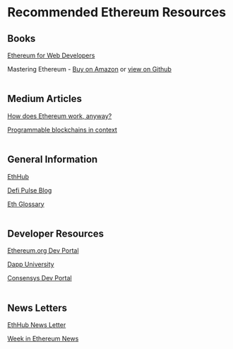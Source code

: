 # Recommended Ethereum Resources

## Books
[Ethereum for Web Developers](https://www.amazon.com/Ethereum-Web-Developers-Applications-Blockchain/dp/1484252772)

Mastering Ethereum - [Buy on Amazon](https://www.amazon.com/Mastering-Ethereum-Building-Smart-Contracts/dp/1491971940/ref=sr_1_3?keywords=mastering+ethereum&qid=1574987470&s=books&sr=1-3) or  [view on Github](https://github.com/ethereumbook/ethereumbook/tree/first_edition_first_print)
<br/>
<br/>

## Medium Articles

[How does Ethereum work, anyway?](https://medium.com/@preethikasireddy/how-does-ethereum-work-anyway-22d1df506369)

[Programmable blockchains in context](https://medium.com/humanizing-the-singularity/by-the-end-of-this-article-youre-going-to-understand-blockchains-in-general-and-ethereum-a-next-e11df6a1d7cf)
<br/>
<br/>

## General Information

[EthHub](https://docs.ethhub.io/)

[Defi Pulse Blog](https://defipulse.com/blog/)

[Eth Glossary](https://github.com/ethereum/wiki/wiki/Glossary)
<br/>
<br/>

## Developer Resources

[Ethereum.org Dev Portal](https://ethereum.org/developers/#getting-started)

[Dapp University](https://www.youtube.com/channel/UCY0xL8V6NzzFcwzHCgB8orQ)

[Consensys Dev Portal](https://consensys.net/developers/)
<br/>
<br/>

## News Letters

[EthHub News Letter](https://ethhub.substack.com/)

[Week in Ethereum News](https://weekinethereumnews.com/)